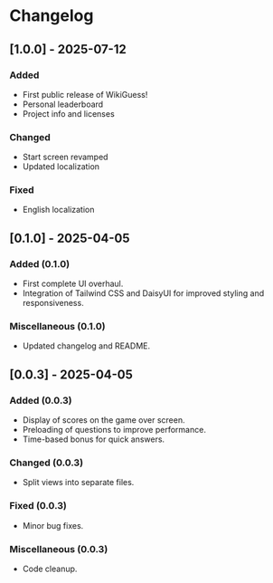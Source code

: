 # Changelog

## [1.0.0] - 2025-07-12

### Added

- First public release of WikiGuess!
- Personal leaderboard
- Project info and licenses

### Changed

- Start screen revamped
- Updated localization

### Fixed

- English localization

## [0.1.0] - 2025-04-05

### Added (0.1.0)

- First complete UI overhaul.
- Integration of Tailwind CSS and DaisyUI for improved styling and responsiveness.

### Miscellaneous (0.1.0)

- Updated changelog and README.

## [0.0.3] - 2025-04-05

### Added (0.0.3)

- Display of scores on the game over screen.
- Preloading of questions to improve performance.
- Time-based bonus for quick answers.

### Changed (0.0.3)

- Split views into separate files.

### Fixed (0.0.3)

- Minor bug fixes.

### Miscellaneous (0.0.3)

- Code cleanup.
